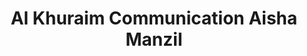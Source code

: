 ---
title: "Al Khuraim Communication Aisha Manzil"
url: /karachi/al-khuraim-communication-aisha-manzil/
shop: shop
---
